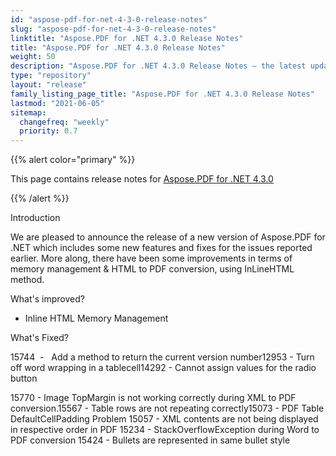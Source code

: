 ```yaml
---
id: "aspose-pdf-for-net-4-3-0-release-notes"
slug: "aspose-pdf-for-net-4-3-0-release-notes"
linktitle: "Aspose.PDF for .NET 4.3.0 Release Notes"
title: "Aspose.PDF for .NET 4.3.0 Release Notes"
weight: 50
description: "Aspose.PDF for .NET 4.3.0 Release Notes – the latest updates and fixes."
type: "repository"
layout: "release"
family_listing_page_title: "Aspose.PDF for .NET 4.3.0 Release Notes"
lastmod: "2021-06-05"
sitemap:
  changefreq: "weekly"
  priority: 0.7
---
```


{{% alert color="primary" %}}

This page contains release notes for [Aspose.PDF for .NET 4.3.0](https://releases.aspose.com/pdf/net/new-releases/aspose.pdf-for-.net-4.3.0/)

{{% /alert %}}

Introduction

We are pleased to announce the release of a new version of Aspose.PDF for .NET which includes some new features and fixes for the issues reported earlier. More along, there have been some improvements in terms of memory management & HTML to PDF conversion, using InLineHTML method.

What's improved?

- Inline HTML
  Memory Management

What's Fixed?



15744  -  
Add a method to return the current version number12953 - Turn off word wrapping in a tablecell14292 - Cannot assign values for the radio button

15770 - Image TopMargin is not working correctly during XML to PDF conversion.15567 - Table rows are not repeating correctly15073 - PDF Table DefaultCellPadding Problem 15057 - XML contents are not being displayed in respective order in PDF 15234 - StackOverflowException during Word to PDF conversion 15424 - Bullets are represented in same bullet style
